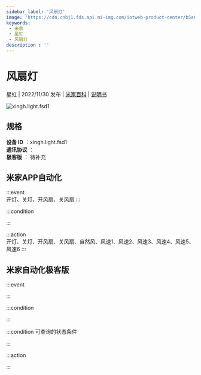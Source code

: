 ```yaml
---
sidebar_label: '风扇灯'
image: 'https://cdn.cnbj1.fds.api.mi-img.com/iotweb-product-center/b5a8564e69e259aa819d3b6a46a844b1_1669256464039.png?GalaxyAccessKeyId=AKVGLQWBOVIRQ3XLEW&Expires=9223372036854775807&Signature=p9tTOqTrMdzok+8HiWGEjomewKo='
keywords: 
 - 米家
 - 星虹
 - 风扇灯
description : ''
---
```

# 风扇灯

星虹 | 2022/11/30 发布 | [米家百科](https://home.mi.com/webapp/content/baike/product/index.html?model=xingh.light.fsd1) | [说明书](https://home.mi.com/views/introduction.html?model=xingh.light.fsd1&region=cn)

![xingh.light.fsd1](https://cdn.cnbj1.fds.api.mi-img.com/iotweb-product-center/b5a8564e69e259aa819d3b6a46a844b1_1669256464039.png?GalaxyAccessKeyId=AKVGLQWBOVIRQ3XLEW&Expires=9223372036854775807&Signature=p9tTOqTrMdzok+8HiWGEjomewKo=)

## 规格  
> 
**设备 ID** ：xingh.light.fsd1  
**通讯协议** ：  
**极客版**  ： 待补充 


## 米家APP自动化  

:::event  
开灯、关灯、开风扇、关风扇
:::

:::condition  

:::

:::action   
开灯、关灯、开风扇、关风扇、自然风、风速1、风速2、风速3、风速4、风速5、风速6
:::

## 米家自动化极客版  

:::event  

:::

:::condition  

:::

:::condition 可查询的状态条件  

:::

:::action  

:::

        
